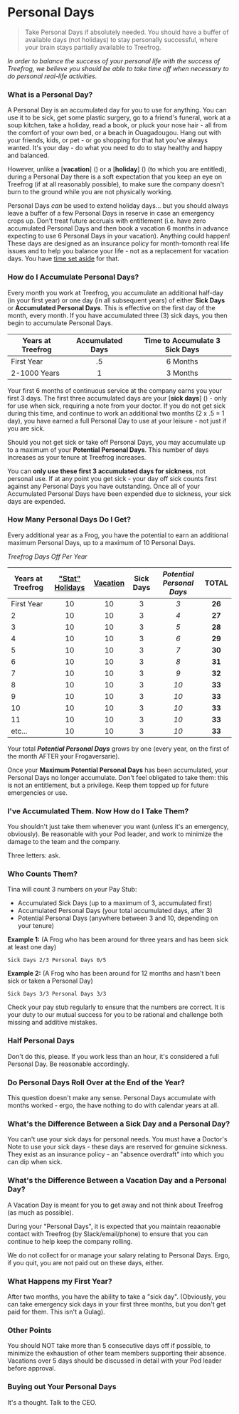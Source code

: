 # Personal Days

> Take Personal Days if absolutely needed. You should have a buffer of available days (not holidays) to stay personally successful, where your brain stays partially available to Treefrog.

*In order to balance the success of your personal life with the success of Treefrog, we believe you should be able to take time off when necessary to do personal real-life activities.*

### What is a Personal Day?

A Personal Day is an accumulated day for you to use for anything. You can use it to be sick, get some plastic surgery, go to a friend's funeral, work at a soup kitchen, take a holiday, read a book, or pluck your nose hair - all from the comfort of your own bed, or a beach in Ouagadougou. Hang out with your friends, kids, or pet - or go shopping for that hat you've always wanted. It's your day - do what you need to do to stay healthy and happy and balanced.

However, unlike a [**vacation**] () or a [**holiday**] () (to which you are entitled), during a Personal Day there is a soft expectation that you keep an eye on Treefrog (if at all reasonably possible), to make sure the company doesn't burn to the ground while you are not physically working.

Personal Days *can* be used to extend holiday days... but you should always leave a buffer of a few Personal Days in reserve in case an emergency crops up. Don't treat future accruals with entitlement (i.e. have zero accumulated Personal Days and then book a vacation 6 months in advance expecting to use 6 Personal Days in your vacation). Anything could happen! These days are designed as an insurance policy for month-tomonth real life issues and to help you balance your life - not as a replacement for vacation days. You have [time set aside]() for that. 

### How do I Accumulate Personal Days?

Every month you work at Treefrog, you accumulate an additional half-day (in your first year) or one day (in all subsequent years) of either **Sick Days** or **Accumulated Personal Days**. This is effective on the first day of the month, every month. If you have accumulated three (3) sick days, you then begin to accumulate Personal Days.

| Years at Treefrog    | Accumulated Days | Time to Accumulate 3 Sick Days |
|----------------------|:----------------:|:------------------------------:|
| First Year           | .5               | 6 Months                       |
| 2-1000 Years         | 1                | 3 Months                       |

Your first 6 months of continuous service at the company earns you your first 3 days. The first three accumulated days are your [**sick days**] () - only for use when sick, requiring a note from your doctor. If you do not get sick during this time, and continue to work an additional two months (2 x .5 = 1 day), you have earned a full Personal Day to use at your leisure - not just if you are sick.

Should you not get sick or take off Personal Days, you may accumulate up to a maximum of your **Potential Personal Days**. This number of days increases as your tenure at Treefrog increases.

You can **only use these first 3 accumulated days for sickness**, not personal use. If at any point you get sick - your day off sick counts first against any Personal Days you have outstanding. Once all of your Accumulated Personal Days have been expended due to sickness, your sick days are expended.

### How Many Personal Days Do I Get?

Every additional year as a Frog, you have the potential to earn an additional maximum Personal Days, up to a maximum of 10 Personal Days. 

*Treefrog Days Off Per Year*

| Years at Treefrog  | ["Stat" Holidays]() | [Vacation]() | Sick Days | *Potential Personal Days*   | **TOTAL**  |
|--------------------|:---------------:|:-------------:|:---------:|:---------------------------:|:----------:|
| First Year         | 10              | 10            | 3         | *3*                         | **26**     |
| 2                  | 10              | 10            | 3         | *4*                         | **27**     |
| 3                  | 10              | 10            | 3         | *5*                         | **28**     |
| 4                  | 10              | 10            | 3         | *6*                         | **29**     |
| 5                  | 10              | 10            | 3         | *7*                         | **30**     |
| 6                  | 10              | 10            | 3         | *8*                         | **31**     |
| 7                  | 10              | 10            | 3         | *9*                         | **32**     |
| 8                  | 10              | 10            | 3         | *10*                        | **33**     |
| 9                  | 10              | 10            | 3         | *10*                        | **33**     |
| 10                 | 10              | 10            | 3         | *10*                        | **33**     |
| 11                 | 10              | 10            | 3         | *10*                        | **33**     |
| etc...             | 10              | 10            | 3         | *10*                        | **33**     |

Your total ***Potential Personal Days*** grows by one (every year, on the first of the month AFTER your Frogaversarie).

Once your **Maximum Potential Personal Days** has been accumulated, your Personal Days no longer accumulate. Don't feel obligated to take them: this is not an entitlement, but a privilege. Keep them topped up for future emergencies or use.

### I've Accumulated Them. Now How do I Take Them?

You shouldn't just take them whenever you want (unless it's an emergency, obviously). Be reasonable with your Pod leader, and work to minimize the damage to the team and the company.

Three letters: ask.

### Who Counts Them?

Tina will count 3 numbers on your Pay Stub:

- Accumulated Sick Days (up to a maximum of 3, accumulated first)
- Accumulated Personal Days (your total accumulated days, after 3) 
- Potential Personal Days (anywhere between 3 and 10, depending on your tenure)

**Example 1:** (A Frog who has been around for three years and has been sick at least one day)

`Sick Days 2/3
Personal Days 0/5 `

**Example 2:** (A Frog who has been around for 12 months and hasn't been sick or taken a Personal Day)

`Sick Days 3/3
Personal Days 3/3 `

Check your pay stub regularly to ensure that the numbers are correct. It is your duty to our mutual success for you to be rational and challenge both missing and additive mistakes.

### Half Personal Days

Don't do this, please. If you work less than an hour, it's considered a full Personal Day. Be reasonable accordingly.

### Do Personal Days Roll Over at the End of the Year?

This question doesn't make any sense. Personal Days accumulate with months worked - ergo, the have nothing to do with calendar years at all.
 
### What's the Difference Between a Sick Day and a Personal Day?

You can't use your sick days for personal needs. You must have a Doctor's Note to use your sick days - these days are reserved for genuine sickness. They exist as an insurance policy - an "absence overdraft" into which you can dip when sick.

### What's the Difference Between a Vacation Day and a Personal Day?

A Vacation Day is meant for you to get away and not think about Treefrog (as much as possible).

During your "Personal Days", it is expected that you maintain reaaonable contact with Treefrog (by Slack/email/phone) to ensure that you can continue to help keep the company rolling.

We do not collect for or manage your salary relating to Personal Days. Ergo, if you quit, you are not paid out on these days, either. 

### What Happens my First Year?

After two months, you have the ability to take a "sick day". (Obviously, you can take emergency sick days in your first three months, but you don't get paid for them. This isn't a Gulag).

### Other Points

You should NOT take more than 5 consecutive days off if possible, to minimize the exhaustion of other team members supporting their absence. Vacations over 5 days should be discussed in detail with your Pod leader before approval.

### Buying out Your Personal Days

It's a thought. Talk to the CEO.

